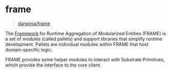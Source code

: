 # frame

> [darwinia/frame][0]

The [Framework][1] for Runtime Aggregation of Modularized Entities (FRAME) is a set of modules (called pallets) and support libraries that simplify runtime development. Pallets are individual modules within FRAME that host domain-specific logic.

FRAME provides some helper modules to interact with Substrate Primitives, which provide the interface to the core client.


[0]: https://github.com/darwinia-network/darwinia/tree/develop/frame
[1]: https://substrate.dev/docs/en/conceptual/runtime/frame

